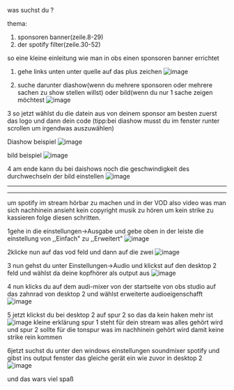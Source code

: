 was suchst du ?

thema:
1. sponsoren banner(zeile.8-29)
2. der spotify filter(zeile.30-52)


so eine kleine einleitung wie man in obs einen sponsoren banner errichtet

1. gehe links unten unter quelle auf das plus zeichen 
![image](https://user-images.githubusercontent.com/98493489/160696656-b935b617-d23d-43c9-9a1c-1ee4f438cfd2.png)



2. suche darunter diashow(wenn du mehrere sponsoren oder mehrere sachen zu show stellen willst) oder bild(wenn du nur 1 sache zeigen möchtest
![image](https://user-images.githubusercontent.com/98493489/160696756-23c62c7a-c6fd-4afd-8c06-e016bb3e6750.png)

3 so jetzt wählst du die datein aus von deinem sponsor am besten zuerst das logo und dann dein code (tipp:bei diashow musst du im fenster runter scrollen um irgendwas auszuwählen)

Diashow beispiel
![image](https://user-images.githubusercontent.com/98493489/160697025-571ecfa7-7e5b-4a07-867f-15da8c8adae8.png)


bild beispiel
![image](https://user-images.githubusercontent.com/98493489/160697174-ba440466-1761-4884-ba89-713ab9939ef3.png)

4 am ende kann du bei daishows noch die geschwindigkeit des durchwechseln der bild einstellen
![image](https://user-images.githubusercontent.com/98493489/160697648-84c5201c-f1be-4db1-8a02-91e172d609cb.png)

--------------------------------------------------------------------------------------------------------------------------------------------------------------------------------------------------------------------------------------------------------------------------------------------------------------------------------------
----------------------------------------------------------------------------------------------------------------------------------------------------------------------------------------------------------------------------------------------------------------------------------------------------------------------------------------------------------------------------------------------------------------------------------------------------------------------------------------------------------------------------------------------------------------------------------------------------------------------------------------------------------------------------

um spotify im stream hörbar zu machen und in der VOD also video was man sich nachhinein ansieht kein copyright musik zu hören um kein strike zu kassieren folge diesen schritten.

1gehe in die einstellungen->Ausgabe und gebe oben in der leiste die einstellung von ,,Einfach" zu ,,Erweitert" 
![image](https://user-images.githubusercontent.com/98493489/160698979-3e6d5e95-e18c-452b-8257-cb2f0e9ac933.png)

2klicke nun auf das vod feld und dann auf die zwei
![image](https://user-images.githubusercontent.com/98493489/160699069-c17c76e0-0d16-4c12-8342-8ba082ace923.png)

3 nun gehst du unter Einstellungen->Audio und klickst auf den desktop 2 feld und wählst da deine kopfhörer als output aus
![image](https://user-images.githubusercontent.com/98493489/160699406-eccffc1d-c53c-4090-a65d-6bf8e5383422.png)

4 nun klicks du auf dem audi-mixer von der startseite von obs studio auf das zahnrad von desktop 2 und wählst erweiterte audioeigenschafft
![image](https://user-images.githubusercontent.com/98493489/160699819-fc9be813-94ec-45e9-9d06-7acd08f14186.png)

5 jetzt klickst du bei desktop 2 auf spur 2 so das da kein haken mehr ist 
![image](https://user-images.githubusercontent.com/98493489/160700052-6d6d1523-c4f3-4797-b7ce-49206b9de032.png)
kleine erklärung spur 1 steht für dein stream was alles gehört wird und spur 2 sollte für die tonspur was im nachhinein gehört wird damit keine strike rein kommen

6jetzt suchst du unter den windows einstellungen soundmixer spotify und gibst ins output fenster das gleiche gerät ein wie zuvor in desktop 2
![image](https://user-images.githubusercontent.com/98493489/160701411-640d0cfb-b011-4be9-9556-d6d8a54ed68a.png)

und das wars viel spaß
